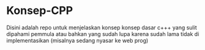 # Konsep-CPP
Disini adalah repo untuk menjelaskan konsep konsep dasar c+++ yang sulit dipahami pemmula atau bahkan yang sudah lupa karena sudah lama tidak di implementasikan (misalnya sedang nyasar ke web prog)
